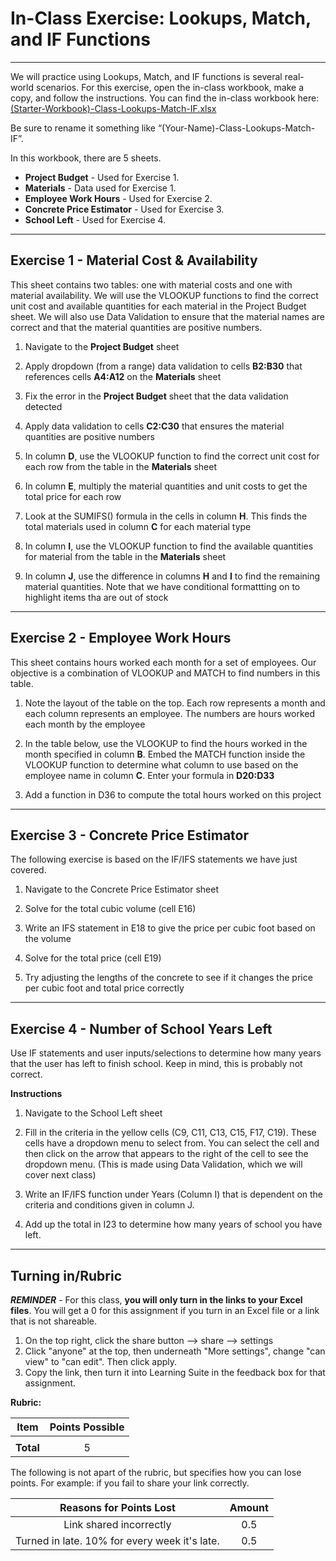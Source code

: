# In-Class Exercise: Lookups, Match, and IF Functions

---

We will practice using Lookups, Match, and IF functions is several real-world scenarios. For this exercise, open the in-class workbook, make a copy, and follow the instructions.
You can find the in-class workbook here: [(Starter-Workbook)-Class-Lookups-Match-IF.xlsx](%28Starter-Workbook%29-Class-Lookups-Match-IF.xlsx)

Be sure to rename it something like “(Your-Name)-Class-Lookups-Match-IF”.

In this workbook, there are 5 sheets.

- **Project Budget** - Used for Exercise 1. 
- **Materials** - Data used for Exercise 1.
- **Employee Work Hours** - Used for Exercise 2.
- **Concrete Price Estimator** - Used for Exercise 3.
- **School Left** - Used for Exercise 4.

---

## Exercise 1 - Material Cost & Availability

This sheet contains two tables: one with material costs and one with material availability. We will use the VLOOKUP functions to find the correct unit cost and available quantities for each material in the Project Budget sheet. We will also use Data Validation to ensure that the material names are correct and that the material quantities are positive numbers.

1. Navigate to the **Project Budget** sheet

2. Apply dropdown (from a range) data validation to cells **B2:B30** that references cells **A4:A12** on the **Materials** sheet

3. Fix the error in the **Project Budget** sheet that the data validation detected

4. Apply data validation to cells **C2:C30** that ensures the material quantities are positive numbers

5. In column **D**, use the VLOOKUP function to find the correct unit cost for each row from the table in the **Materials** sheet

6. In column **E**, multiply the material quantities and unit costs to get the total price for each row

7. Look at the SUMIFS() formula in the cells in column **H**. This finds the total materials used in column **C** for each material type

8. In column **I**, use the VLOOKUP function to find the available quantities for material from the table in the **Materials** sheet

9. In column **J**, use the difference in columns **H** and **I** to find the remaining material quantities. Note that we have conditional formattting on to highlight items tha are out of stock

---

## Exercise 2 - Employee Work Hours

This sheet contains hours worked each month for a set of employees. Our objective is a combination of VLOOKUP and MATCH to find numbers in this table.

1. Note the layout of the table on the top. Each row represents a month and each column represents an employee. The numbers are hours worked each month by the employee

2. In the table below, use the VLOOKUP to find the hours worked in the month specified in column **B**. Embed the MATCH function inside the VLOOKUP function to determine what column to use based on the employee name in column **C**. Enter your formula in **D20:D33**

3. Add a function in D36 to compute the total hours worked on this project

---

## Exercise 3 - Concrete Price Estimator

The following exercise is based on the IF/IFS statements we have just covered.

1. Navigate to the Concrete Price Estimator sheet

2. Solve for the total cubic volume (cell E16)

3. Write an IFS statement in E18 to give the price per cubic foot based on the volume

4. Solve for the total price (cell E19)

5. Try adjusting the lengths of the concrete to see if it changes the price per cubic foot and total price correctly

---

## Exercise 4 - Number of School Years Left

Use IF statements and user inputs/selections to determine how many years that the user has left to finish school. Keep in mind, this is probably not correct.

**Instructions**

1. Navigate to the School Left sheet

2. Fill in the criteria in the yellow cells (C9, C11, C13, C15, F17, C19). These cells have a dropdown menu to select from. You can select the cell and then click on the arrow that appears to the right of the cell to see the dropdown menu. (This is made using Data Validation, which we will cover next class)

3. Write an IF/IFS function under Years (Column I) that is dependent on the criteria and conditions given in column J.

4. Add up the total in I23 to determine how many years of school you have left.

---
			
## Turning in/Rubric

**_REMINDER_** - For this class, **you will only turn in the links to your Excel files**. You will get a 0 for this assignment if you turn in an Excel file or a link that is not shareable. 

1. On the top right, click the share button --> share --> settings
2. Click "anyone" at the top, then underneath "More settings", change "can view" to "can edit". Then click apply. 
3. Copy the link, then turn it into Learning Suite in the feedback box for that assignment.

**Rubric:**

|                      Item                      | Points Possible |
|:----------------------------------------------:|:---------------:|
|                                                |                 |
| <div style="text-align: right">**Total**</div> |        5        |

The following is not apart of the rubric, but specifies how you can lose points. For example: if you fail to share your link correctly.

|               **Reasons for Points Lost**                | **Amount** |  
|:--------------------------------------------------------:|:----------:|
|                 Link shared incorrectly                  |    0.5     |
|      Turned in late. 10% for every week it's late.       |    0.5     |
